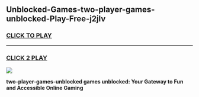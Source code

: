 
## Unblocked-Games-two-player-games-unblocked-Play-Free-j2jlv
<h3>
<a href="https://premium76.site?title=two-player-games-unblocked&ref=21A">CLICK TO PLAY</a></h3>
<hr>

<h3>
<a href="https://premium76.site?title=two-player-games-unblocked&ref=21A">CLICK 2 PLAY</a>
  
</h3>

<a href="https://premium76.site?title=two-player-games-unblocked&ref=21A"><img src="https://clearcache.store/games.png"></a>


**two-player-games-unblocked games unblocked: Your Gateway to Fun and Accessible Online Gaming**

